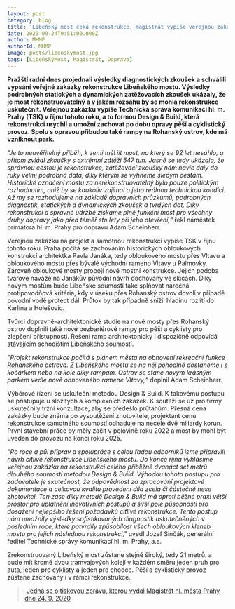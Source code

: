 ```yaml
---
layout: post
category: blog
title: 'Libeňský most čeká rekonstrukce, magistrát vypíše veřejnou zakázku'
date: 2020-09-24T9:51:00.000Z
author: MHMP
authorId: MHMP
image: posts/libenskymost.jpg
tags: [LibeňskýMost, Magistrát, Doprava]
---
```


**Pražští radní dnes projednali výsledky diagnostických zkoušek a schválili vypsání veřejné zakázky rekonstrukce Libeňského mostu. Výsledky podrobných statických a dynamických zatěžovacích zkoušek ukázaly, že je most rekonstruovatelný a v jakém rozsahu by se mohla rekonstrukce uskutečnit. Veřejnou zakázku vypíše Technická správa komunikací hl. m. Prahy (TSK) v říjnu tohoto roku, a to formou Design & Build, která rekonstrukci urychlí a umožní zachovat po dobu opravy pěší a cyklistický provoz. Spolu s opravou přibudou také rampy na Rohanský ostrov, kde má vzniknout park.**

*"Je to neuvěřitelný příběh, k zemi měl jít most, na který se 92 let nesáhlo, a přitom zvládl zkoušky s extrémní zátěží 547 tun. Jasně se tedy ukázalo, že správnou cestou je rekonstrukce, zatěžovací zkoušky nám navíc daly do ruky velmi podrobná data, díky kterým se vyhneme slepým cestám. Historické označení mostu za nerekonstruovatelný bylo pouze politickým rozhodnutím, aniž by se kdokoliv zajímal o jeho reálnou technickou kondici. Až my se rozhodujeme na základě dopravních průzkumů, podrobných diagnostik, statických a dynamických zkoušek a tvrdých dat. Díky rekonstrukci a správné údržbě získáme plně funkční most pro všechny druhy dopravy jako před téměř sto lety při jeho otevření,“* řekl náměstek primátora hl. m. Prahy pro dopravu Adam Scheinherr.

Veřejnou zakázku na projekt a samotnou rekonstrukci vypíše TSK v říjnu tohoto roku. Praha počítá se zachováním historických obloukových konstrukcí architektka Pavla Janáka, tedy obloukového mostu přes Vltavu a obloukového mostu přes bývalé východní rameno Vltavy u Palmovky. Zároveň obloukové mosty propojí nové mostní konstrukce. Jejich podoba tvarově naváže na Janákův původní návrh dochovaný ve skicách. Díky novým mostům bude Libeňské soumostí také splňovat náročná protipovodňová kritéria, kdy v úseku přes Rohanský ostrov dovolí v případě povodní vodě protéct dál. Průtok by tak případně snížil hladinu rozlití do Karlína a Holešovic.

Tvůrci dopravně-architektonické studie na nové mosty přes Rohanský ostrov doplnili také nové bezbariérové rampy pro pěší a cyklisty pro zlepšení přístupnosti. Řešení ramp architektonicky i dispozičně odpovídá stávajícím schodištím Libeňského soumostí.

*"Projekt rekonstrukce počítá s plánem města na obnovení rekreační funkce Rohanského ostrova. Z Libeňského mostu se na něj pohodlně dostaneme i s kočárkem nebo na kole díky rampám. Ostrov se stane novým krásným parkem vedle nově obnoveného ramene Vltavy,“* doplnil Adam Scheinherr.

Výběrové řízení se uskuteční metodou Design & Build. K takovému postupu se přistupuje u složitých a komplexních zakázek. K soutěži se už pro firmy uskutečnily tržní konzultace, aby se předešlo průtahům. Přesná cena zakázky bude známa po vysoutěžení zhotovitele, projektant cenu rekonstrukce samotného soumostí odhaduje na necelé dvě miliardy korun. První stavební práce by měly začít v polovině roku 2022 a most by mohl být uveden do provozu na konci roku 2025.

*"Po roce a půl příprav a spolupráce s celou řadou odborníků jsme připravili návrh citlivé rekonstrukce Libeňského mostu. Do konce října vyhlásíme veřejnou zakázku na rekonstrukci celého přibližně dvanáct set metrů dlouhého soumostí metodou Design & Build. Výhodou tohoto postupu pro zadavatele je skutečnost, že odpovědnost za zpracování projektové dokumentace a celkovou kvalitu provedení díla zcela či částečně nese zhotovitel. Ten zase díky metodě Design & Build má oproti běžné praxi větší prostor pro uplatnění inovativních postupů a širší pole působnosti pro dosažení nejlepšího řešení požadavků citlivé rekonstrukce. Tento postup nám umožnily výsledky sofistikovaných diagnostik uskutečněných v posledním roce, které potvrdily způsobilost všech obloukových kleneb mostu pro jejich následnou rekonstrukci,"* uvedl Jozef Sinčák, generální ředitel Technické správy komunikací hl. m. Prahy, a.s.

Zrekonstruovaný Libeňský most zůstane stejně široký, tedy 21 metrů, a bude mít kromě dvou tramvajových kolejí v každém směru jeden pruh pro auta, jeden pro cyklisty a jeden pro chodce. Pěší a cyklistický provoz zůstane zachovaný i v rámci rekonstrukce.

> [Jedná se o tiskovou zprávu, kterou vydal Magistrát hl. města Prahy dne 24. 9. 2020](https://www.praha.eu/jnp/cz/o_meste/magistrat/tiskovy_servis/tiskove_zpravy/libensky_most_ceka_rekonstrukce_mesto.html)

